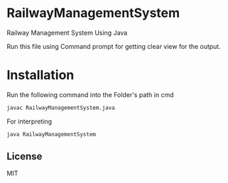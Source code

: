 # RailwayManagementSystem
Railway Management System Using Java

Run this file using Command prompt for getting clear view for the output.

# Installation
Run the following command into the Folder's path in cmd
```sh
javac RailwayManagementSystem.java
```
For interpreting
```sh
java RailwayManagementSystem
```
License
----
MIT
